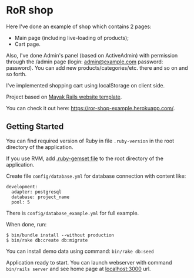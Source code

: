 RoR shop
=================
Here I've done an example of shop which contains 2 pages:
- Main page (including live-loading of products);
- Cart page.

Also, I've done Admin's panel (based on ActiveAdmin) with permission through the /admin page (login: admin@example.com password: password).
You can add new products/categories/etc. there and so on and so forth.

I've implemented shopping cart using localStorage on client side.

Project based on [Mayak Rails website template](http://mayak.io).

You can check it out here: https://ror-shop-example.herokuapp.com/.

Getting Started
---------------

You can find required version of Ruby in file `.ruby-version` in the root directory of the application.

If you use RVM, add [.ruby-gemset file](http://stackoverflow.com/questions/15708916/use-rvmrc-or-ruby-version-file-to-set-a-project-gemset-with-rvm) to the root directory of the application.

Create file `config/database.yml` for database connection with content like:

    development:
      adapter: postgresql
      database: project_name
      pool: 5

There is `config/database_example.yml` for full example.

When done, run:

    $ bin/bundle install --without production
    $ bin/rake db:create db:migrate

You can install demo data using command: `bin/rake db:seed`

Application ready to start. You can launch webserver with command `bin/rails server` and see home page at [localhost:3000](http://localhost:3000/) url.
